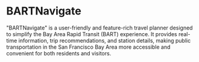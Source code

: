 # BARTNavigate
 "BARTNavigate" is a user-friendly and feature-rich travel planner designed to simplify the Bay Area Rapid Transit (BART) experience. It provides real-time information, trip recommendations, and station details, making public transportation in the San Francisco Bay Area more accessible and convenient for both residents and visitors.

